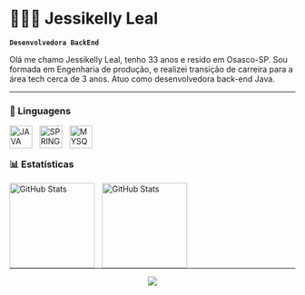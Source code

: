 # 👩🏻‍💻 Jessikelly Leal

**`Desenvolvedora BackEnd`**

Olá me chamo Jessikelly Leal, tenho 33 anos e resido em Osasco-SP. 
Sou formada em Engenharia de produção, e realizei transição de carreira para a área tech cerca de 3 anos. Atuo como desenvolvedora back-end Java.

---

### 🤖 Linguagens

<img align="left" 
    alt="JAVA" 
    title="JAVA"
    width="40px" 
    style="padding-right: 10px;" 
    src="https://cdn.jsdelivr.net/gh/devicons/devicon@latest/icons/java/java-original-wordmark.svg" 
/>
<img align="left" 
    alt="SPRING" 
    title="SPRING"
    width="40px" 
    style="padding-right: 10px;" 
    src="https://cdn.jsdelivr.net/gh/devicons/devicon@latest/icons/spring/spring-original-wordmark.svg" 
/>
<img align="left" 
    alt="MYSQL" 
    title="MYSQL"
    width="40px" 
    style="padding-right: 10px;" 
    src="https://cdn.jsdelivr.net/gh/devicons/devicon@latest/icons/mysql/mysql-original-wordmark.svg" 
/>

<br/>
<br/>

### 📊 Estatísticas

<p>
  <img
    align="left" 
    alt="GitHub Stats" 
    height="150" 
    style="padding-right: 10px;" 
    src="https://github-readme-stats.vercel.app/api?username=jessikelly&show_icons=true&theme=tokyonight&include_all_commits=true&locale=pt-br"
  />

  <img 
    align="left" 
    alt="GitHub Stats" 
    height="150" 
    src="https://github-readme-stats.vercel.app/api/top-langs/?username=JessiKelly24&theme=tokyonight&layout=compact&custom_title=Tecnologias&langs_count=9" 
  />
</p>

<br/><br/><br/><br/><br/><br/><br/><br/>

---

<div align="center">
  <a href="https://www.linkedin.com/in/jessikelly-leal-7676b9140/" target="_blank">
    <img src="https://img.shields.io/badge/-LinkedIn-%230077B5?style=for-the-badge&logo=linkedin&logoColor=white" />
  </a>
</div>
